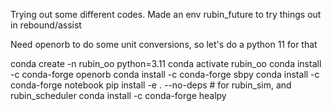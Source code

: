 Trying out some different codes. Made an env rubin_future to try things out in rebound/assist




Need openorb to do some unit conversions, so let's do a python 11 for that


conda create -n rubin_oo python=3.11
conda activate rubin_oo
conda install -c conda-forge openorb
conda install -c conda-forge sbpy
conda install -c conda-forge notebook
pip install -e . --no-deps # for rubin_sim, and rubin_scheduler
conda install -c conda-forge healpy

